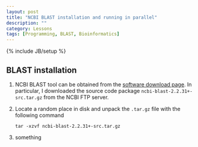 ```yaml
---
layout: post
title: "NCBI BLAST installation and running in parallel"
description: ""
category: Lessons
tags: [Programming, BLAST, Bioinformatics]
---
```

{% include JB/setup %}


## BLAST installation

1. NCBI BLAST tool can be obtained from the [software download page](http://blast.ncbi.nlm.nih.gov/Blast.cgi?PAGE_TYPE=BlastDocs&DOC_TYPE=Download). In particular, I downloaded the source code package `ncbi-blast-2.2.31+-src.tar.gz` from the NCBI FTP server.

1. Locate a random place in disk and unpack the `.tar.gz` file with the following command

   `tar -xzvf ncbi-blast-2.2.31+-src.tar.gz`

1. something	
	